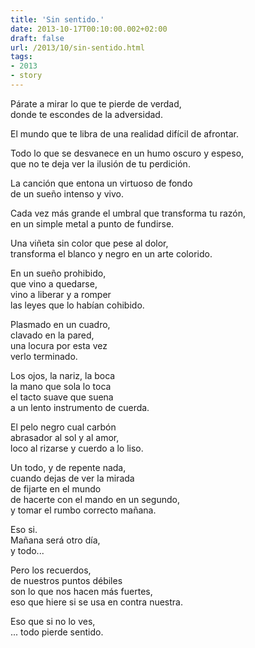 ```yaml
---
title: 'Sin sentido.'
date: 2013-10-17T00:10:00.002+02:00
draft: false
url: /2013/10/sin-sentido.html
tags: 
- 2013
- story
---
```


Párate a mirar lo que te pierde de verdad,  
donde te escondes de la adversidad.  

El mundo que te libra de una realidad difícil de afrontar.  

Todo lo que se desvanece en un humo oscuro y espeso,  
que no te deja ver la ilusión de tu perdición.  

La canción que entona un virtuoso de fondo  
de un sueño intenso y vivo.  

Cada vez más grande el umbral que transforma tu razón,  
en un simple metal a punto de fundirse.  

Una viñeta sin color que pese al dolor,  
transforma el blanco y negro en un arte colorido.  

En un sueño prohibido,  
que vino a quedarse,  
vino a liberar y a romper  
las leyes que lo habían cohibido.  

Plasmado en un cuadro,  
clavado en la pared,  
una locura por esta vez  
verlo terminado.  

Los ojos, la nariz, la boca  
la mano que sola lo toca  
el tacto suave que suena  
a un lento instrumento de cuerda.  

El pelo negro cual carbón  
abrasador al sol y al amor,  
loco al rizarse y cuerdo a lo liso.  

Un todo, y de repente nada,  
cuando dejas de ver la mirada  
de fijarte en el mundo  
de hacerte con el mando en un segundo,  
y tomar el rumbo correcto mañana.  

Eso si.  
Mañana será otro día,  
y todo...  

Pero los recuerdos,  
de nuestros puntos débiles  
son lo que nos hacen más fuertes,  
eso que hiere si se usa en contra nuestra.  

Eso que si no lo ves,  
... todo pierde sentido.  